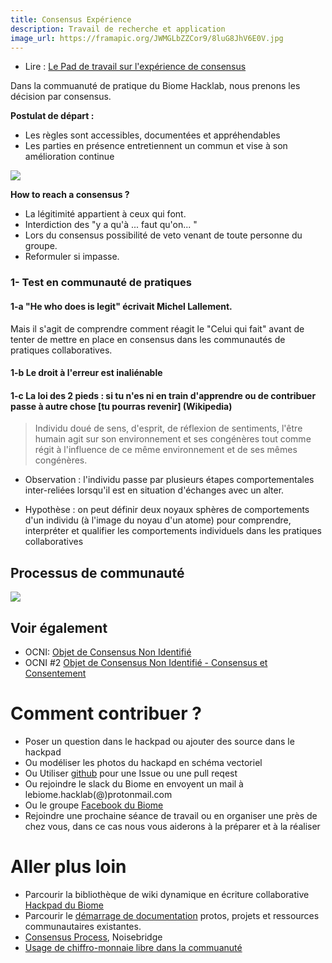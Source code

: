 ```yaml
---
title: Consensus Expérience
description: Travail de recherche et application
image_url: https://framapic.org/JWMGLbZZCor9/8luG8JhV6E0V.jpg
---
```


- Lire : [Le Pad de travail sur l'expérience de consensus](https://hackpad.com/Consensus-exprience-aJFKkC9EGAv)

Dans la commuanuté de pratique du Biome Hacklab, nous prenons les décision par consensus.

**Postulat de départ :** 

- Les règles sont accessibles, documentées et appréhendables
- Les parties en présence entretiennent un commun et vise à son amélioration continue

![](https://framapic.org/vDUfQqpIVNBY/RPwbEbFWjoro)

**How to reach a consensus ?**

-   La légitimité appartient à ceux qui font.
-   Interdiction des "y a qu'à ... faut qu'on... "
-   Lors du consensus possibilité de veto venant de toute personne du groupe.
-   Reformuler si impasse.  


### 1- Test en communauté de pratiques

 
#### 1-a "He who does is legit" écrivait Michel Lallement.

Mais il s'agit de comprendre comment réagit le "Celui qui fait" avant de tenter de mettre en place en consensus dans les communautés de pratiques collaboratives.
 
#### 1-b Le droit à l'erreur est inaliénable 
 
#### 1-c La loi des 2 pieds : si tu n'es ni en train d'apprendre ou de contribuer passe à autre chose [tu pourras revenir] (Wikipedia) 
 
> Individu doué de sens, d'esprit, de réflexion de sentiments, l'être humain agit sur son environnement et ses congénères tout comme régit à l'influence de ce même environnement et de ses mêmes congénères.

- Observation :  l'individu passe par plusieurs étapes comportementales inter-reliées lorsqu'il est en situation d'échanges avec un alter. 

- Hypothèse : on peut définir deux noyaux sphères de comportements d'un individu (à l'image du noyau d'un atome) pour comprendre, interpréter  et qualifier les comportements individuels dans les pratiques collaboratives

## Processus de communauté

![](https://framapic.org/iefamEBbV59c/1soevpmbY2rs)

## Voir également

+ OCNI: [Objet de Consensus Non Identifié](https://xavcc.github.io/hsociety/2017/08/26/ocni.html)
+ OCNI #2 [Objet de Consensus Non Identifié - Consensus et Consentement](https://xavcc.github.io/hsociety/2017/10/10/ocni_2.html)

# Comment contribuer ?

- Poser un question dans le hackpad ou ajouter des source dans le hackpad
- Ou modéliser les photos du hackapd en schéma vectoriel
- Ou Utiliser [github](https://github.com/LeBiome/gouvernance) pour une Issue ou une pull reqest 
- Ou rejoindre le slack du Biome en envoyent un mail à lebiome.hacklab(@)protonmail.com
- Ou le groupe [Facebook du Biome](https://www.facebook.com/groups/BioMakers)
- Rejoindre une prochaine séance de travail ou en organiser une près de chez vous, dans ce cas nous vous aiderons à la préparer et à la réaliser

# Aller plus loin

- Parcourir la bibliothèque de wiki dynamique en écriture collaborative [Hackpad du Biome](https://hackpad.com/collection/w69y2zwP9It)
- Parcourir le [démarrage de documentation](https://lebiome.github.io/) protos, projets et ressources communautaires existantes.
- [Consensus Process](https://www.noisebridge.net/wiki/Consensus_Process), Noisebridge
- [Usage de chiffro-monnaie libre dans la commuanuté](http://movilab.org/index.php?title=Tiers-lieux_et_monnaie_libre)
